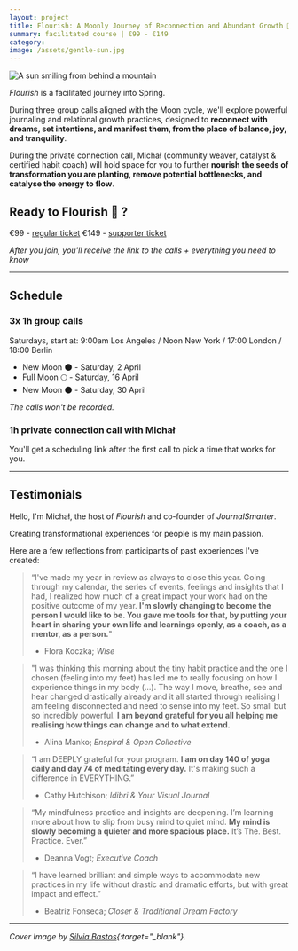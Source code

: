 ```yaml
---
layout: project
title: Flourish: A Moonly Journey of Reconnection and Abundant Growth 🌱
summary: facilitated course | €99 - €149
category: 
image: /assets/gentle-sun.jpg
---
```


![A sun smiling from behind a mountain](/assets/gentle-loving-sun.jpg)

*Flourish* is a facilitated journey into Spring.

During three group calls aligned with the Moon cycle, we'll explore powerful journaling and relational growth practices, designed to **reconnect with dreams, set intentions, and manifest them, from the place of balance, joy, and tranquility**.

During the private connection call, Michał (community weaver, catalyst & certified habit coach) will hold space for you to further **nourish the seeds of transformation you are planting, remove potential bottlenecks, and catalyse the energy to flow**.

## Ready to Flourish 🌱 ? 
€99 - [regular ticket]()
€149 - [supporter ticket]()

*After you join, you'll receive the link to the calls + everything you need to know*

<hr>

## Schedule
### 3x 1h group calls
Saturdays, start at: 9:00am Los Angeles / Noon New York / 17:00 London / 18:00 Berlin

- New Moon 🌑  - Saturday, 2 April
- Full Moon  🌕  - Saturday, 16 April
- New Moon  🌑  - Saturday, 30 April

*The calls won't be recorded.*

### 1h private connection call with Michał
You'll get a scheduling link after the first call to pick a time that works for you.

<hr>

## Testimonials
Hello, I'm Michał, the host of *Flourish* and co-founder of *JournalSmarter*.

Creating transformational experiences for people is my main passion.

Here are a few reflections from participants of past experiences I've created:

> “I've made my year in review as always to close this year. Going through my calendar, the series of events, feelings and insights that I had, I realized how much of a great impact your work had on the positive outcome of my year. **I'm slowly changing to become the person I would like to be. You gave me tools for that, by putting your heart in sharing your own life and learnings openly, as a coach, as a mentor, as a person.**"
> - Flora Koczka; *Wise*

> "I was thinking this morning about the tiny habit practice and the one I chosen (feeling into my feet) has led me to really focusing on how I experience things in my body (...). The way I move, breathe, see and hear changed drastically already and it all started through realising I am feeling disconnected and need to sense into my feet. So small but so incredibly powerful. **I am beyond grateful for you all helping me realising how things can change and to what extend.**
> - Alina Manko; *Enspiral & Open Collective*

> “I am DEEPLY grateful for your program. **I am on day 140 of yoga daily and day 74 of meditating every day.** It's making such a difference in EVERYTHING.”
> - Cathy Hutchison; *Idibri & Your Visual Journal*

> “My mindfulness practice and insights are deepening. I’m learning more about how to slip from busy mind to quiet mind. **My mind is slowly becoming a quieter and more spacious place.** It’s The. Best. Practice. Ever.” 
> - Deanna Vogt; *Executive Coach*

> “I have learned brilliant and simple ways to accommodate new practices in my life without drastic and dramatic efforts, but with great impact and effect.”
> - Beatriz Fonseca; *Closer & Traditional Dream Factory*

<hr>

*Cover Image by [Silvia Bastos](https://silviamakesdrawings.com){:target="_blank"}.*
